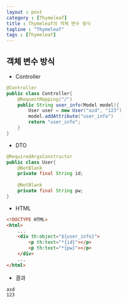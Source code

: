 ```yaml
---
layout : post
category : [Thymeleaf]
title : Thymeleaf의 객체 변수 방식
tagline : "Thymeleaf"
tags : [Thymeleaf]
---
```


## 객체 변수 방식

- Controller
```java
@Controller
public class Controller{
	@RequestMapping("/")
	public String user_info(Model model){
		User user = new User("asd", "123")
		model.addAttribute("user_info")
		return "user_info";
	}
}
```

- DTO
```java
@RequiredArgsConstructor
public class User{
	@NotBlank
	private final String id;
	
	@NotBlank
	private final String pw;
}
```

- HTML
```html
<!DOCTYPE HTML>
<html>
    ...
	<div th:object="${user_info}">
        <p th:text="*{id}"></p>
        <p th:text="*{pw}"></p>
    </div>
    ...
</html>
```

- 결과
```
asd
123
```